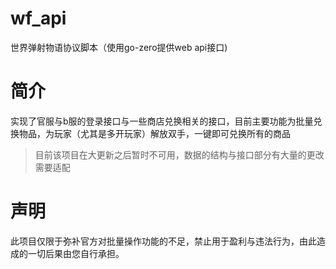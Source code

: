 # wf_api
世界弹射物语协议脚本（使用go-zero提供web api接口)

# 简介
实现了官服与b服的登录接口与一些商店兑换相关的接口，目前主要功能为批量兑换物品，为玩家（尤其是多开玩家）解放双手，一键即可兑换所有的商品
> 目前该项目在大更新之后暂时不可用，数据的结构与接口部分有大量的更改需要适配

# 声明
此项目仅限于弥补官方对批量操作功能的不足，禁止用于盈利与违法行为，由此造成的一切后果由您自行承担。
